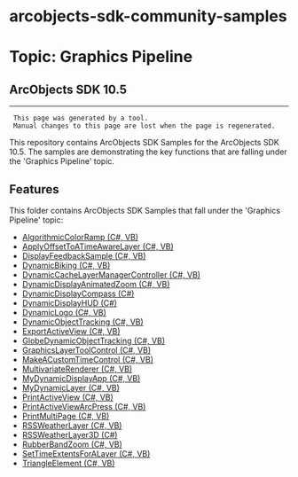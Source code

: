 # arcobjects-sdk-community-samples 
# Topic: Graphics Pipeline
## ArcObjects SDK 10.5  

----------
     This page was generated by a tool.
     Manual changes to this page are lost when the page is regenerated.

This repository contains ArcObjects SDK Samples for the ArcObjects SDK 10.5.  The samples are demonstrating the key functions that are falling under the 'Graphics Pipeline' topic.  


## Features

This folder contains ArcObjects SDK Samples that fall under the 'Graphics Pipeline' topic:

* [AlgorithmicColorRamp (C#, VB)](../../../../tree/master/Net/GraphicsPipeline//AlgorithmicColorRamp)  
* [ApplyOffsetToATimeAwareLayer (C#, VB)](../../../../tree/master/Net/GraphicsPipeline//ApplyOffsetToATimeAwareLayer)  
* [DisplayFeedbackSample (C#, VB)](../../../../tree/master/Net/GraphicsPipeline//DisplayFeedbackSample)  
* [DynamicBiking (C#, VB)](../../../../tree/master/Net/GraphicsPipeline//DynamicBiking)  
* [DynamicCacheLayerManagerController (C#, VB)](../../../../tree/master/Net/GraphicsPipeline//DynamicCacheLayerManagerController)  
* [DynamicDisplayAnimatedZoom (C#, VB)](../../../../tree/master/Net/GraphicsPipeline//DynamicDisplayAnimatedZoom)  
* [DynamicDisplayCompass (C#)](../../../../tree/master/Net/GraphicsPipeline//DynamicDisplayCompass)  
* [DynamicDisplayHUD (C#)](../../../../tree/master/Net/GraphicsPipeline//DynamicDisplayHUD)  
* [DynamicLogo (C#, VB)](../../../../tree/master/Net/GraphicsPipeline//DynamicLogo)  
* [DynamicObjectTracking (C#, VB)](../../../../tree/master/Net/GraphicsPipeline//DynamicObjectTracking)  
* [ExportActiveView (C#, VB)](../../../../tree/master/Net/GraphicsPipeline//ExportActiveView)  
* [GlobeDynamicObjectTracking (C#, VB)](../../../../tree/master/Net/GraphicsPipeline//GlobeDynamicObjectTracking)  
* [GraphicsLayerToolControl (C#, VB)](../../../../tree/master/Net/GraphicsPipeline//GraphicsLayerToolControl)  
* [MakeACustomTimeControl (C#, VB)](../../../../tree/master/Net/GraphicsPipeline//MakeACustomTimeControl)  
* [MultivariateRenderer (C#, VB)](../../../../tree/master/Net/GraphicsPipeline//MultivariateRenderer)  
* [MyDynamicDisplayApp (C#, VB)](../../../../tree/master/Net/GraphicsPipeline//MyDynamicDisplayApp)  
* [MyDynamicLayer (C#, VB)](../../../../tree/master/Net/GraphicsPipeline//MyDynamicLayer)  
* [PrintActiveView (C#, VB)](../../../../tree/master/Net/GraphicsPipeline//PrintActiveView)  
* [PrintActiveViewArcPress (C#, VB)](../../../../tree/master/Net/GraphicsPipeline//PrintActiveViewArcPress)  
* [PrintMultiPage (C#, VB)](../../../../tree/master/Net/GraphicsPipeline//PrintMultiPage)  
* [RSSWeatherLayer (C#, VB)](../../../../tree/master/Net/GraphicsPipeline//RSSWeatherLayer)  
* [RSSWeatherLayer3D (C#)](../../../../tree/master/Net/GraphicsPipeline//RSSWeatherLayer3D)  
* [RubberBandZoom (C#, VB)](../../../../tree/master/Net/GraphicsPipeline//RubberBandZoom)  
* [SetTimeExtentsForALayer (C#, VB)](../../../../tree/master/Net/GraphicsPipeline//SetTimeExtentsForALayer)  
* [TriangleElement (C#, VB)](../../../../tree/master/Net/GraphicsPipeline//TriangleElement)  


